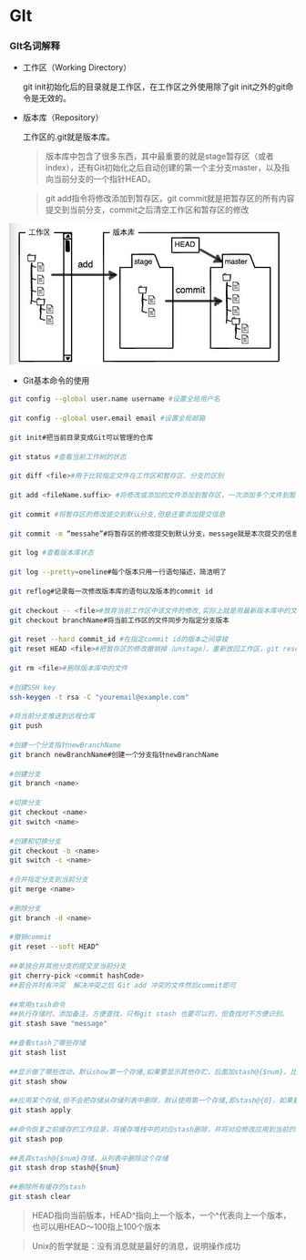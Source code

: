 # GIt

### GIt名词解释

- 工作区（Working Directory）

  git init初始化后的目录就是工作区，在工作区之外使用除了git init之外的git命令是无效的。

- 版本库（Repository）

  工作区的.git就是版本库。

  > 版本库中包含了很多东西，其中最重要的就是stage暂存区（或者index），还有Git初始化之后自动创建的第一个主分支master，以及指向当前分支的一个指针HEAD。

  > git add指令将修改添加到暂存区，git commit就是把暂存区的所有内容提交到当前分支，commit之后清空工作区和暂存区的修改

![image-20201103212341911](images/image-20201103212341911.png)

- Git基本命令的使用

```bash
git config --global user.name username #设置全局用户名

git config --global user.email email #设置全局邮箱

git init#把当前目录变成Git可以管理的仓库

git status #查看当前工作树的状态

git diff <file>#用于比较指定文件在工作区和暂存区、分支的区别

git add <fileName.suffix> #将修改或添加的文件添加到暂存区，一次添加多个文件到暂存区时，用空格隔开

git commit #将暂存区的修改提交到默认分支,但是还要添加提交信息

git commit -m “messahe”#将暂存区的修改提交到默认分支，message就是本次提交的信息，提交之后，工作区所有修改被清理

git log #查看版本库状态

git log --pretty=oneline#每个版本只用一行语句描述，简洁明了

git reflog#记录每一次修改版本库的语句以及版本的commit id

git checkout -- <file>#放弃当前工作区中该文件的修改,实际上就是用最新版本库中的文件更新当前工作区的文件，所以效果上相当于放弃当前工作区中的修改
git checkout branchName#将当前工作区的文件同步为指定分支版本

git reset --hard commit_id #在指定commit id的版本之间穿梭
git reset HEAD <file>#把暂存区的修改撤销掉（unstage），重新放回工作区，git reset可以回退版本，也可以将暂存区的修改回退到工作区

git rm <file>#删除版本库中的文件

#创建SSH key
ssh-keygen -t rsa -C "youremail@example.com"

#将当前分支推送到远程仓库
git push

#创建一个分支指针newBranchName
git branch newBranchName#创建一个分支指针newBranchName

#创建分支
git branch <name>

#切换分支
git checkout <name>
git switch <name>

#创建和切换分支
git checkout -b <name>
git switch -c <name>

#合并指定分支到当前分支
git merge <name>

#删除分支
git branch -d <name>

#撤销commit
git reset --soft HEAD^

##单独合并其他分支的提交至当前分支
git cherry-pick <commit hashCode>
##若合并时有冲突  解决冲突之后 Git add 冲突的文件然后commit即可

##常用stash命令
##执行存储时，添加备注，方便查找，只有git stash 也要可以的，但查找时不方便识别。
git stash save "message"

##查看stash了哪些存储
git stash list

##显示做了哪些改动，默认show第一个存储,如果要显示其他存贮，后面加stash@{$num}，比如第二个 git stash show stash@{1}
git stash show

##应用某个存储,但不会把存储从存储列表中删除，默认使用第一个存储,即stash@{0}，如果要使用其他个，git stash apply stash@{$num} ， 比如第二个：git stash apply stash@{1} 
git stash apply

##命令恢复之前缓存的工作目录，将缓存堆栈中的对应stash删除，并将对应修改应用到当前的工作目录下,默认为第一个stash,即stash@{0}，如果要应用并删除其他stash，命令：git stash pop stash@{$num} ，比如应用并删除第二个：git stash pop stash@{1}
git stash pop

##丢弃stash@{$num}存储，从列表中删除这个存储
git stash drop stash@{$num}

##删除所有缓存的stash
git stash clear
```



> HEAD指向当前版本，HEAD^指向上一个版本，一个^代表向上一个版本，也可以用HEAD～100指上100个版本

> Unix的哲学就是：没有消息就是最好的消息，说明操作成功

